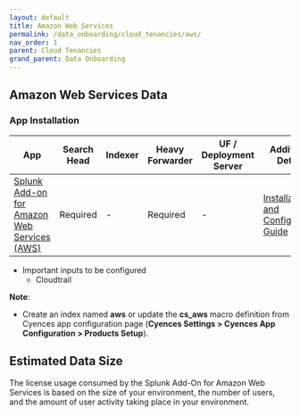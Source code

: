 ```yaml
---
layout: default
title: Amazon Web Services
permalink: /data_onboarding/cloud_tenancies/aws/
nav_order: 1
parent: Cloud Tenancies
grand_parent: Data Onboarding
---
```


## **Amazon Web Services Data**

### App Installation

| App |  Search Head  | Indexer | Heavy Forwarder | UF / Deployment Server | Additional Details |
| ---- | ------ | ------------ | -------------- | -------------------- | ------ |
| [Splunk Add-on for Amazon Web Services (AWS)](https://splunkbase.splunk.com/app/1876/) | Required | - | Required | - | [Installation and Configuration Guide](https://docs.splunk.com/Documentation/AddOns/latest/AWS/Description) |

* Important inputs to be configured
    * Cloudtrail

**Note**:
* Create an index named **aws** or update the **cs_aws** macro definition from Cyences app configuration page (**Cyences Settings > Cyences App Configuration > Products Setup**).


## Estimated Data Size

The license usage consumed by the Splunk Add-On for Amazon Web Services is based on the size of your environment, the number of users, and the amount of user activity taking place in your environment.